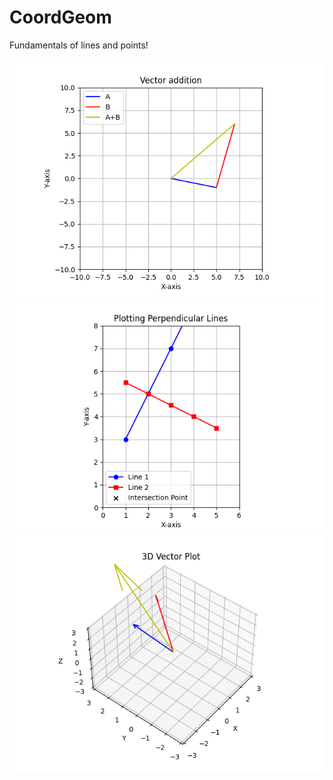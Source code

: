 # CoordGeom
 Fundamentals of lines and points!
 
 ![Vector Addition 2D](pic/VecAdd.png)
 ![Intersection of Two Line 2D](pic/LineIntersec.png)
 ![Vector Addition 3D](pic/Vec3D.png)

